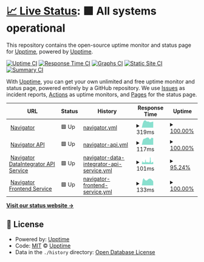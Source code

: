 # [📈 Live Status](https://upptime.github.io/upptime): <!--live status--> **🟩 All systems operational**

This repository contains the open-source uptime monitor and status page for [Upptime](https://upptime.js.org), powered by [Upptime](https://github.com/upptime/upptime).

[![Uptime CI](https://github.com/MobileInsight/Navigator-uptime/workflows/Uptime%20CI/badge.svg)](https://github.com/MobileInsight/Navigator-uptime/actions?query=workflow%3A%22Uptime+CI%22)
[![Response Time CI](https://github.com/MobileInsight/Navigator-uptime/workflows/Response%20Time%20CI/badge.svg)](https://github.com/MobileInsight/Navigator-uptime/actions?query=workflow%3A%22Response+Time+CI%22)
[![Graphs CI](https://github.com/MobileInsight/Navigator-uptime/workflows/Graphs%20CI/badge.svg)](https://github.com/MobileInsight/Navigator-uptime/actions?query=workflow%3A%22Graphs+CI%22)
[![Static Site CI](https://github.com/MobileInsight/Navigator-uptime/workflows/Static%20Site%20CI/badge.svg)](https://github.com/MobileInsight/Navigator-uptime/actions?query=workflow%3A%22Static+Site+CI%22)
[![Summary CI](https://github.com/MobileInsight/Navigator-uptime/workflows/Summary%20CI/badge.svg)](https://github.com/MobileInsight/Navigator-uptime/actions?query=workflow%3A%22Summary+CI%22)

With [Upptime](https://upptime.js.org), you can get your own unlimited and free uptime monitor and status page, powered entirely by a GitHub repository. We use [Issues](https://github.com/upptime/upptime/issues) as incident reports, [Actions](https://github.com/MobileInsight/Navigator-uptime/actions) as uptime monitors, and [Pages](https://upptime.github.io/upptime) for the status page.

<!--start: status pages-->
<!-- This summary is generated by Upptime (https://github.com/upptime/upptime) -->
<!-- Do not edit this manually, your changes will be overwritten -->
<!-- prettier-ignore -->
| URL | Status | History | Response Time | Uptime |
| --- | ------ | ------- | ------------- | ------ |
| <img alt="" src="https://favicons.githubusercontent.com/navigator.mobileinsight.com" height="13"> [Navigator](https://navigator.mobileinsight.com) | 🟩 Up | [navigator.yml](https://github.com/MobileInsight/Navigator-uptime/commits/HEAD/history/navigator.yml) | <details><summary><img alt="Response time graph" src="./graphs/navigator/response-time-week.png" height="20"> 319ms</summary><br><a href="https://MobileInsight.github.io/Navigator-uptime/history/navigator"><img alt="Response time 320" src="https://img.shields.io/endpoint?url=https%3A%2F%2Fraw.githubusercontent.com%2FMobileInsight%2FNavigator-uptime%2FHEAD%2Fapi%2Fnavigator%2Fresponse-time.json"></a><br><a href="https://MobileInsight.github.io/Navigator-uptime/history/navigator"><img alt="24-hour response time 318" src="https://img.shields.io/endpoint?url=https%3A%2F%2Fraw.githubusercontent.com%2FMobileInsight%2FNavigator-uptime%2FHEAD%2Fapi%2Fnavigator%2Fresponse-time-day.json"></a><br><a href="https://MobileInsight.github.io/Navigator-uptime/history/navigator"><img alt="7-day response time 319" src="https://img.shields.io/endpoint?url=https%3A%2F%2Fraw.githubusercontent.com%2FMobileInsight%2FNavigator-uptime%2FHEAD%2Fapi%2Fnavigator%2Fresponse-time-week.json"></a><br><a href="https://MobileInsight.github.io/Navigator-uptime/history/navigator"><img alt="30-day response time 320" src="https://img.shields.io/endpoint?url=https%3A%2F%2Fraw.githubusercontent.com%2FMobileInsight%2FNavigator-uptime%2FHEAD%2Fapi%2Fnavigator%2Fresponse-time-month.json"></a><br><a href="https://MobileInsight.github.io/Navigator-uptime/history/navigator"><img alt="1-year response time 320" src="https://img.shields.io/endpoint?url=https%3A%2F%2Fraw.githubusercontent.com%2FMobileInsight%2FNavigator-uptime%2FHEAD%2Fapi%2Fnavigator%2Fresponse-time-year.json"></a></details> | <details><summary><a href="https://MobileInsight.github.io/Navigator-uptime/history/navigator">100.00%</a></summary><a href="https://MobileInsight.github.io/Navigator-uptime/history/navigator"><img alt="All-time uptime 100.00%" src="https://img.shields.io/endpoint?url=https%3A%2F%2Fraw.githubusercontent.com%2FMobileInsight%2FNavigator-uptime%2FHEAD%2Fapi%2Fnavigator%2Fuptime.json"></a><br><a href="https://MobileInsight.github.io/Navigator-uptime/history/navigator"><img alt="24-hour uptime 100.00%" src="https://img.shields.io/endpoint?url=https%3A%2F%2Fraw.githubusercontent.com%2FMobileInsight%2FNavigator-uptime%2FHEAD%2Fapi%2Fnavigator%2Fuptime-day.json"></a><br><a href="https://MobileInsight.github.io/Navigator-uptime/history/navigator"><img alt="7-day uptime 100.00%" src="https://img.shields.io/endpoint?url=https%3A%2F%2Fraw.githubusercontent.com%2FMobileInsight%2FNavigator-uptime%2FHEAD%2Fapi%2Fnavigator%2Fuptime-week.json"></a><br><a href="https://MobileInsight.github.io/Navigator-uptime/history/navigator"><img alt="30-day uptime 100.00%" src="https://img.shields.io/endpoint?url=https%3A%2F%2Fraw.githubusercontent.com%2FMobileInsight%2FNavigator-uptime%2FHEAD%2Fapi%2Fnavigator%2Fuptime-month.json"></a><br><a href="https://MobileInsight.github.io/Navigator-uptime/history/navigator"><img alt="1-year uptime 100.00%" src="https://img.shields.io/endpoint?url=https%3A%2F%2Fraw.githubusercontent.com%2FMobileInsight%2FNavigator-uptime%2FHEAD%2Fapi%2Fnavigator%2Fuptime-year.json"></a></details>
| <img alt="" src="https://favicons.githubusercontent.com/navapi.mobileinsight.com" height="13"> [Navigator API](https://navapi.mobileinsight.com) | 🟩 Up | [navigator-api.yml](https://github.com/MobileInsight/Navigator-uptime/commits/HEAD/history/navigator-api.yml) | <details><summary><img alt="Response time graph" src="./graphs/navigator-api/response-time-week.png" height="20"> 117ms</summary><br><a href="https://MobileInsight.github.io/Navigator-uptime/history/navigator-api"><img alt="Response time 126" src="https://img.shields.io/endpoint?url=https%3A%2F%2Fraw.githubusercontent.com%2FMobileInsight%2FNavigator-uptime%2FHEAD%2Fapi%2Fnavigator-api%2Fresponse-time.json"></a><br><a href="https://MobileInsight.github.io/Navigator-uptime/history/navigator-api"><img alt="24-hour response time 120" src="https://img.shields.io/endpoint?url=https%3A%2F%2Fraw.githubusercontent.com%2FMobileInsight%2FNavigator-uptime%2FHEAD%2Fapi%2Fnavigator-api%2Fresponse-time-day.json"></a><br><a href="https://MobileInsight.github.io/Navigator-uptime/history/navigator-api"><img alt="7-day response time 117" src="https://img.shields.io/endpoint?url=https%3A%2F%2Fraw.githubusercontent.com%2FMobileInsight%2FNavigator-uptime%2FHEAD%2Fapi%2Fnavigator-api%2Fresponse-time-week.json"></a><br><a href="https://MobileInsight.github.io/Navigator-uptime/history/navigator-api"><img alt="30-day response time 126" src="https://img.shields.io/endpoint?url=https%3A%2F%2Fraw.githubusercontent.com%2FMobileInsight%2FNavigator-uptime%2FHEAD%2Fapi%2Fnavigator-api%2Fresponse-time-month.json"></a><br><a href="https://MobileInsight.github.io/Navigator-uptime/history/navigator-api"><img alt="1-year response time 126" src="https://img.shields.io/endpoint?url=https%3A%2F%2Fraw.githubusercontent.com%2FMobileInsight%2FNavigator-uptime%2FHEAD%2Fapi%2Fnavigator-api%2Fresponse-time-year.json"></a></details> | <details><summary><a href="https://MobileInsight.github.io/Navigator-uptime/history/navigator-api">100.00%</a></summary><a href="https://MobileInsight.github.io/Navigator-uptime/history/navigator-api"><img alt="All-time uptime 99.95%" src="https://img.shields.io/endpoint?url=https%3A%2F%2Fraw.githubusercontent.com%2FMobileInsight%2FNavigator-uptime%2FHEAD%2Fapi%2Fnavigator-api%2Fuptime.json"></a><br><a href="https://MobileInsight.github.io/Navigator-uptime/history/navigator-api"><img alt="24-hour uptime 100.00%" src="https://img.shields.io/endpoint?url=https%3A%2F%2Fraw.githubusercontent.com%2FMobileInsight%2FNavigator-uptime%2FHEAD%2Fapi%2Fnavigator-api%2Fuptime-day.json"></a><br><a href="https://MobileInsight.github.io/Navigator-uptime/history/navigator-api"><img alt="7-day uptime 100.00%" src="https://img.shields.io/endpoint?url=https%3A%2F%2Fraw.githubusercontent.com%2FMobileInsight%2FNavigator-uptime%2FHEAD%2Fapi%2Fnavigator-api%2Fuptime-week.json"></a><br><a href="https://MobileInsight.github.io/Navigator-uptime/history/navigator-api"><img alt="30-day uptime 99.95%" src="https://img.shields.io/endpoint?url=https%3A%2F%2Fraw.githubusercontent.com%2FMobileInsight%2FNavigator-uptime%2FHEAD%2Fapi%2Fnavigator-api%2Fuptime-month.json"></a><br><a href="https://MobileInsight.github.io/Navigator-uptime/history/navigator-api"><img alt="1-year uptime 99.95%" src="https://img.shields.io/endpoint?url=https%3A%2F%2Fraw.githubusercontent.com%2FMobileInsight%2FNavigator-uptime%2FHEAD%2Fapi%2Fnavigator-api%2Fuptime-year.json"></a></details>
| <img alt="" src="https://favicons.githubusercontent.com/navdata.trocglobal.com" height="13"> [Navigator DataIntegrator API Service](https://navdata.trocglobal.com/ping) | 🟩 Up | [navigator-data-integrator-api-service.yml](https://github.com/MobileInsight/Navigator-uptime/commits/HEAD/history/navigator-data-integrator-api-service.yml) | <details><summary><img alt="Response time graph" src="./graphs/navigator-data-integrator-api-service/response-time-week.png" height="20"> 101ms</summary><br><a href="https://MobileInsight.github.io/Navigator-uptime/history/navigator-data-integrator-api-service"><img alt="Response time 116" src="https://img.shields.io/endpoint?url=https%3A%2F%2Fraw.githubusercontent.com%2FMobileInsight%2FNavigator-uptime%2FHEAD%2Fapi%2Fnavigator-data-integrator-api-service%2Fresponse-time.json"></a><br><a href="https://MobileInsight.github.io/Navigator-uptime/history/navigator-data-integrator-api-service"><img alt="24-hour response time 92" src="https://img.shields.io/endpoint?url=https%3A%2F%2Fraw.githubusercontent.com%2FMobileInsight%2FNavigator-uptime%2FHEAD%2Fapi%2Fnavigator-data-integrator-api-service%2Fresponse-time-day.json"></a><br><a href="https://MobileInsight.github.io/Navigator-uptime/history/navigator-data-integrator-api-service"><img alt="7-day response time 101" src="https://img.shields.io/endpoint?url=https%3A%2F%2Fraw.githubusercontent.com%2FMobileInsight%2FNavigator-uptime%2FHEAD%2Fapi%2Fnavigator-data-integrator-api-service%2Fresponse-time-week.json"></a><br><a href="https://MobileInsight.github.io/Navigator-uptime/history/navigator-data-integrator-api-service"><img alt="30-day response time 116" src="https://img.shields.io/endpoint?url=https%3A%2F%2Fraw.githubusercontent.com%2FMobileInsight%2FNavigator-uptime%2FHEAD%2Fapi%2Fnavigator-data-integrator-api-service%2Fresponse-time-month.json"></a><br><a href="https://MobileInsight.github.io/Navigator-uptime/history/navigator-data-integrator-api-service"><img alt="1-year response time 116" src="https://img.shields.io/endpoint?url=https%3A%2F%2Fraw.githubusercontent.com%2FMobileInsight%2FNavigator-uptime%2FHEAD%2Fapi%2Fnavigator-data-integrator-api-service%2Fresponse-time-year.json"></a></details> | <details><summary><a href="https://MobileInsight.github.io/Navigator-uptime/history/navigator-data-integrator-api-service">95.24%</a></summary><a href="https://MobileInsight.github.io/Navigator-uptime/history/navigator-data-integrator-api-service"><img alt="All-time uptime 96.60%" src="https://img.shields.io/endpoint?url=https%3A%2F%2Fraw.githubusercontent.com%2FMobileInsight%2FNavigator-uptime%2FHEAD%2Fapi%2Fnavigator-data-integrator-api-service%2Fuptime.json"></a><br><a href="https://MobileInsight.github.io/Navigator-uptime/history/navigator-data-integrator-api-service"><img alt="24-hour uptime 100.00%" src="https://img.shields.io/endpoint?url=https%3A%2F%2Fraw.githubusercontent.com%2FMobileInsight%2FNavigator-uptime%2FHEAD%2Fapi%2Fnavigator-data-integrator-api-service%2Fuptime-day.json"></a><br><a href="https://MobileInsight.github.io/Navigator-uptime/history/navigator-data-integrator-api-service"><img alt="7-day uptime 95.24%" src="https://img.shields.io/endpoint?url=https%3A%2F%2Fraw.githubusercontent.com%2FMobileInsight%2FNavigator-uptime%2FHEAD%2Fapi%2Fnavigator-data-integrator-api-service%2Fuptime-week.json"></a><br><a href="https://MobileInsight.github.io/Navigator-uptime/history/navigator-data-integrator-api-service"><img alt="30-day uptime 96.60%" src="https://img.shields.io/endpoint?url=https%3A%2F%2Fraw.githubusercontent.com%2FMobileInsight%2FNavigator-uptime%2FHEAD%2Fapi%2Fnavigator-data-integrator-api-service%2Fuptime-month.json"></a><br><a href="https://MobileInsight.github.io/Navigator-uptime/history/navigator-data-integrator-api-service"><img alt="1-year uptime 96.60%" src="https://img.shields.io/endpoint?url=https%3A%2F%2Fraw.githubusercontent.com%2FMobileInsight%2FNavigator-uptime%2FHEAD%2Fapi%2Fnavigator-data-integrator-api-service%2Fuptime-year.json"></a></details>
| <img alt="" src="https://favicons.githubusercontent.com/front-production.mobileinsight.com" height="13"> [Navigator Frontend Service](https://front-production.mobileinsight.com/v2/assets/img/mobile_insight_icon.png) | 🟩 Up | [navigator-frontend-service.yml](https://github.com/MobileInsight/Navigator-uptime/commits/HEAD/history/navigator-frontend-service.yml) | <details><summary><img alt="Response time graph" src="./graphs/navigator-frontend-service/response-time-week.png" height="20"> 133ms</summary><br><a href="https://MobileInsight.github.io/Navigator-uptime/history/navigator-frontend-service"><img alt="Response time 133" src="https://img.shields.io/endpoint?url=https%3A%2F%2Fraw.githubusercontent.com%2FMobileInsight%2FNavigator-uptime%2FHEAD%2Fapi%2Fnavigator-frontend-service%2Fresponse-time.json"></a><br><a href="https://MobileInsight.github.io/Navigator-uptime/history/navigator-frontend-service"><img alt="24-hour response time 93" src="https://img.shields.io/endpoint?url=https%3A%2F%2Fraw.githubusercontent.com%2FMobileInsight%2FNavigator-uptime%2FHEAD%2Fapi%2Fnavigator-frontend-service%2Fresponse-time-day.json"></a><br><a href="https://MobileInsight.github.io/Navigator-uptime/history/navigator-frontend-service"><img alt="7-day response time 133" src="https://img.shields.io/endpoint?url=https%3A%2F%2Fraw.githubusercontent.com%2FMobileInsight%2FNavigator-uptime%2FHEAD%2Fapi%2Fnavigator-frontend-service%2Fresponse-time-week.json"></a><br><a href="https://MobileInsight.github.io/Navigator-uptime/history/navigator-frontend-service"><img alt="30-day response time 133" src="https://img.shields.io/endpoint?url=https%3A%2F%2Fraw.githubusercontent.com%2FMobileInsight%2FNavigator-uptime%2FHEAD%2Fapi%2Fnavigator-frontend-service%2Fresponse-time-month.json"></a><br><a href="https://MobileInsight.github.io/Navigator-uptime/history/navigator-frontend-service"><img alt="1-year response time 133" src="https://img.shields.io/endpoint?url=https%3A%2F%2Fraw.githubusercontent.com%2FMobileInsight%2FNavigator-uptime%2FHEAD%2Fapi%2Fnavigator-frontend-service%2Fresponse-time-year.json"></a></details> | <details><summary><a href="https://MobileInsight.github.io/Navigator-uptime/history/navigator-frontend-service">100.00%</a></summary><a href="https://MobileInsight.github.io/Navigator-uptime/history/navigator-frontend-service"><img alt="All-time uptime 100.00%" src="https://img.shields.io/endpoint?url=https%3A%2F%2Fraw.githubusercontent.com%2FMobileInsight%2FNavigator-uptime%2FHEAD%2Fapi%2Fnavigator-frontend-service%2Fuptime.json"></a><br><a href="https://MobileInsight.github.io/Navigator-uptime/history/navigator-frontend-service"><img alt="24-hour uptime 100.00%" src="https://img.shields.io/endpoint?url=https%3A%2F%2Fraw.githubusercontent.com%2FMobileInsight%2FNavigator-uptime%2FHEAD%2Fapi%2Fnavigator-frontend-service%2Fuptime-day.json"></a><br><a href="https://MobileInsight.github.io/Navigator-uptime/history/navigator-frontend-service"><img alt="7-day uptime 100.00%" src="https://img.shields.io/endpoint?url=https%3A%2F%2Fraw.githubusercontent.com%2FMobileInsight%2FNavigator-uptime%2FHEAD%2Fapi%2Fnavigator-frontend-service%2Fuptime-week.json"></a><br><a href="https://MobileInsight.github.io/Navigator-uptime/history/navigator-frontend-service"><img alt="30-day uptime 100.00%" src="https://img.shields.io/endpoint?url=https%3A%2F%2Fraw.githubusercontent.com%2FMobileInsight%2FNavigator-uptime%2FHEAD%2Fapi%2Fnavigator-frontend-service%2Fuptime-month.json"></a><br><a href="https://MobileInsight.github.io/Navigator-uptime/history/navigator-frontend-service"><img alt="1-year uptime 100.00%" src="https://img.shields.io/endpoint?url=https%3A%2F%2Fraw.githubusercontent.com%2FMobileInsight%2FNavigator-uptime%2FHEAD%2Fapi%2Fnavigator-frontend-service%2Fuptime-year.json"></a></details>

<!--end: status pages-->

[**Visit our status website →**](https://upptime.github.io/upptime)

## 📄 License

- Powered by: [Upptime](https://github.com/upptime/upptime)
- Code: [MIT](./LICENSE) © [Upptime](https://upptime.js.org)
- Data in the `./history` directory: [Open Database License](https://opendatacommons.org/licenses/odbl/1-0/)
